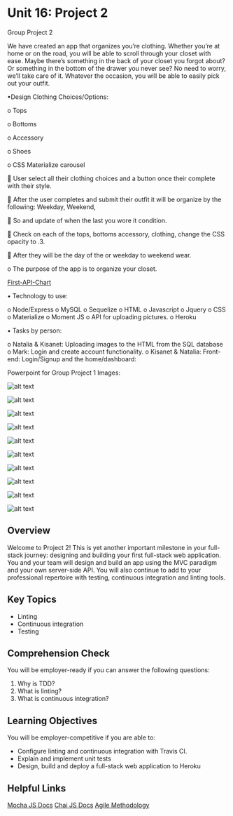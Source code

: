 # Unit 16: Project 2

Group Project 2

We have created an app that organizes you’re clothing. Whether you’re at home or on the road, you will be able to scroll through your closet with ease. Maybe there’s something in the back of your closet you forgot about? Or something in the bottom of the drawer you never see? No need to worry, we’ll take care of it. Whatever the occasion, you will be able to easily pick out your outfit.

•Design Clothing Choices/Options:

o Tops

o Bottoms

o Accessory

o Shoes

o CSS Materialize carousel

 User select all their clothing choices and a button once their complete with their style.

 After the user completes and submit their outfit it will be organize by the following: Weekday, Weekend,

 So and update of when the last you wore it condition.

 Check on each of the tops, bottoms accessory, clothing, change the CSS opacity to .3.

 After they will be the day of the or weekday to weekend wear.

o The purpose of the app is to organize your closet.

[First-API-Chart](https://raw.githubusercontent.com/izzydavid/Your-Digital-Closet/master/public/images/My%20First%20Document.png)

• Technology to use:

o Node/Express
o MySQL
o Sequelize
o HTML
o Javascript
o Jquery
o CSS
o Materialize
o Moment JS
o API for uploading pictures.
o Heroku

• Tasks by person:

o Natalia & Kisanet: Uploading images to the HTML from the SQL database
o Mark: Login and create account functionality.
o Kisanet & Natalia: Front-end: Login/Signup and the home/dashboard:

Powerpoint for Group Project 1 Images:

![alt text](https://raw.githubusercontent.com/izzydavid/Your-Digital-Closet/master/public/images/Slide1.png)

![alt text](https://raw.githubusercontent.com/izzydavid/Your-Digital-Closet/master/public/images/Slide2.png)

![alt text](https://raw.githubusercontent.com/izzydavid/Your-Digital-Closet/master/public/images/Slide3.png)

![alt text](https://raw.githubusercontent.com/izzydavid/Your-Digital-Closet/master/public/images/Slide4.png)

![alt text](https://raw.githubusercontent.com/izzydavid/Your-Digital-Closet/master/public/images/Slide5.png)

![alt text](https://github.com/izzydavid/Your-Digital-Closet/blob/master/public/images/API_Chart.png?raw=true)

![alt text](https://raw.githubusercontent.com/izzydavid/Your-Digital-Closet/master/public/images/Slide6.png)

![alt text](https://raw.githubusercontent.com/izzydavid/Your-Digital-Closet/master/public/images/Slide7.png)

![alt text](https://raw.githubusercontent.com/izzydavid/Your-Digital-Closet/master/public/images/Slide8.png)

![alt text](https://raw.githubusercontent.com/izzydavid/Your-Digital-Closet/master/public/images/Slide9.png)

## Overview
Welcome to Project 2! This is yet another important milestone in your full-stack journey: designing and building your first full-stack web application. You and your team will design and build an app using the MVC paradigm and your own server-side API. You will also continue to add to your professional repertoire with testing, continuous integration and linting tools.

## Key Topics
* Linting
* Continuous integration
* Testing

## Comprehension Check
You will be employer-ready if you can answer the following questions:
1. Why is TDD?
2. What is linting?
3. What is continuous integration?

## Learning Objectives
You will be employer-competitive if you are able to:
* Configure linting and continuous integration with Travis CI.
* Explain and implement unit tests
* Design, build and deploy a full-stack web application to Heroku

## Helpful Links
[Mocha JS Docs](https://mochajs.org/)
[Chai JS Docs](https://www.chaijs.com/)
[Agile Methodology](https://en.wikipedia.org/wiki/Agile_software_development)
